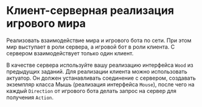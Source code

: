 Клиент-серверная реализация игрового мира
===================
Реализовать взаимодействие мира и игрового бота по сети. При этом мир выступает в роли
сервера, а игровой бот в роли клиента. С сервером взаимодействует только
один клиент.

В качестве сервера используйте вашу реализацию интерфейса ```Wood``` из предыдущих заданий.
Для реализации клиента можно использовать актуатор. Он должен устанавливать
соединение с сервером, создавать экземпляр класса Мышь (реализация интерфейса ```Mouse```), после чего
на каждый ```Direction``` от игрового бота делать запрос на сервер для получения ```Action```.
